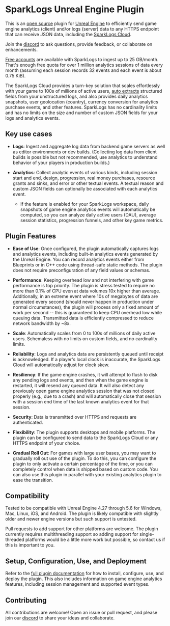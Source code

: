 # SparkLogs Unreal Engine Plugin

This is an [open source](LICENSE) plugin for [Unreal Engine](https://unrealengine.com/) to efficiently send game engine analytics (client) and/or logs (server)
data to any HTTPS endpoint that can receive JSON data, including the [SparkLogs Cloud](https://sparklogs.com/).

Join the [discord](https://discord.gg/Yu8F8w8tDw) to ask questions, provide feedback, or collaborate on enhancements.

[Free accounts](https://sparklogs.com/docs/getting-started/create-account#pricing) are available with SparkLogs to ingest up to 25 GB/month.
That's enough free quota for over 1 million analytics sessions of data every month (assuming each session records 32 events and each event is about 0.75 KiB).

The SparkLogs Cloud provides a turn-key solution that scales effortlessly with your game to 100s of millions of active users,
[auto extracts](https://sparklogs.com/docs/ingest/autoextract/overview) structured fields from your unstructured logs,
and also provides daily analytics snapshots, user geolocation (country), currency conversion for analytics purchase events, and other features.
SparkLogs has no cardinality limits and has no limits on the size and number of custom JSON fields for your logs and analytics events.

## Key use cases

 * **Logs**: Ingest and aggregate log data from backend game servers as well as editor environments or dev builds. (Collecting log data from client builds is possible but not recommended, use analytics to understand behavior of your players in production builds.)

 * **Analytics**: Collect analytic events of various kinds, including session start and end, design, progression, real money purchases, resource grants and sinks, and error or other textual events. A textual reason and custom JSON fields can optionally be associated with each analytics event.
   * If the feature is enabled for your SparkLogs workspace, daily snapshots of game engine analytics events will automatically be computed, so you can analyze
     daily active users (DAU), average session statistics, progression funnels, and other key game metrics.

## Plugin Features

* **Ease of Use**: Once configured, the plugin automatically captures logs and analytics events,
  including built-in analytics events generated by the Unreal Engine.
  You can record analytics events either from Blueprints or in C++ code using thread-safe static methods.
  The plugin does not require preconfiguration of any field values or schemas.

* **Performance**: Keeping overhead low and not interfering with game performance is top priority.
  The plugin is stress tested to require no more than 0.1% of CPU even at data volumes 10x higher
  than average. Additionally, in an extreme event where 10s of megabytes of data are generated
  every second (should never happen in production under normal circumstances), the plugin will
  process only a fixed amount of work per second -- this is guaranteed to keep CPU overhead low
  while queuing data. Transmitted data is efficiently compressed to reduce network bandwidth by ~8x.

* **Scale**: Automatically scales from 0 to 100s of millions of daily active users. Schemaless with no
  limits on custom fields, and no cardinality limits.

* **Reliability**: Logs and analytics data are persistently queued until receipt is acknowledged.
  If a player's local clock is inaccurate, the SparkLogs Cloud will automatically adjust for
  clock skew.

* **Resiliency**: If the game engine crashes, it will attempt to flush to disk any pending logs and
  events, and then when the game engine is restarted, it will resend any queued data. It will also
  detect any previously open game engine analytics session that was not closed properly (e.g., due
  to a crash) and will automatically close that session with a session end time of the last known
  analytics event for that session.

* **Security**: Data is transmitted over HTTPS and requests are authenticated.

* **Flexibility**: The plugin supports desktops and mobile platforms. The plugin can be configured
  to send data to the SparkLogs Cloud or any HTTPS endpoint of your choice.

* **Gradual Roll Out**: For games with large user bases, you may want to gradually roll out use
  of the plugin. To do this, you can configure the plugin to only activate a certain percentage of the
  time, or you can completely control when data is shipped based on custom code. You can also use this
  plugin in parallel with your existing analytics plugin to ease the transition.

## Compatibility

Tested to be compatible with Unreal Engine 4.27 through 5.6 for Windows, Mac, Linux, iOS, and Android.
The plugin is likely compatible with slightly older and newer engine versions but such support is untested.

Pull requests to add support for other platforms are welcome. The plugin currently
requires multithreading support so adding support for single-threaded platforms would be
a little more work but possible, so contact us if this is important to you.

## Setup, Configuration, Use, and Deployment

Refer to the [full plugin documentation](https://sparklogs.com/docs/ingest/data-sources/unreal-engine)
for how to install, configure, use, and deploy the plugin. This also includes information on
game engine analytics features, including session management and supported event types.

## Contributing

All contributions are welcome! Open an issue or pull request, and please join our
[discord](https://discord.gg/Yu8F8w8tDw) to share your ideas and collaborate.
